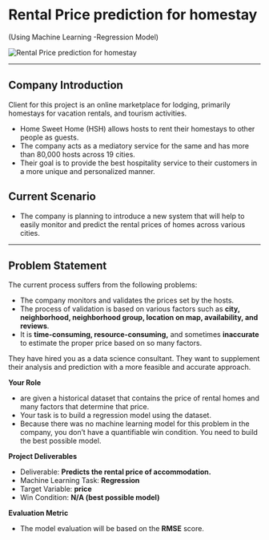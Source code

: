 # Rental Price prediction for homestay
(Using Machine Learning -Regression Model)

![Rental Price prediction for homestay](https://www.insaid.co/wp-content/uploads/2021/10/logo.jpg "Rental Price prediction for homestay")

---
## Company Introduction

Client for this project is an online marketplace for lodging, primarily homestays for vacation rentals, and tourism activities.
- Home Sweet Home (HSH) allows hosts to rent their homestays to other people as guests.
- The company acts as a mediatory service for the same and has more than 80,000 hosts across 19 cities.
- Their goal is to provide the best hospitality service to their customers in a more unique and personalized manner.

## Current Scenario
- The company is planning to introduce a new system that will help to easily monitor and predict the rental prices of homes across various cities.
---

## Problem Statement

The current process suffers from the following problems:

- The company monitors and validates the prices set by the hosts.
- The process of validation is based on various factors such as <b>city, neighborhood, neighborhood group, location on map, availability, and reviews</b>.
- It is <b>time-consuming, resource-consuming,</b> and sometimes <b>inaccurate</b> to estimate the proper price based on so many factors.

They have hired you as a data science consultant. They want to supplement their analysis and prediction with a more feasible and accurate approach.

<b>Your Role</b>
-  are given a historical dataset that contains the price of rental homes and many factors that determine that price.
- Your task is to build a regression model using the dataset.
- Because there was no machine learning model for this problem in the company, you don’t have a quantifiable win condition. You need to build the best possible model.

<b>Project Deliverables</b>
- Deliverable: <b>Predicts the rental price of accommodation.</b>
- Machine Learning Task: <b>Regression</b>
- Target Variable: <b>price</b>
- Win Condition: <b>N/A (best possible model)</b>

<b>Evaluation Metric</b>
- The model evaluation will be based on the <b>RMSE</b> score.
